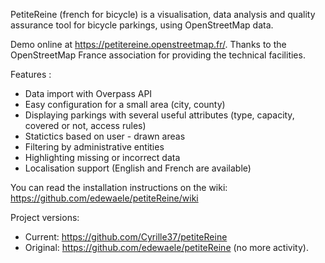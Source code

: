 PetiteReine (french for bicycle) is a visualisation, data analysis and quality assurance tool for bicycle parkings, using OpenStreetMap data.

Demo online at https://petitereine.openstreetmap.fr/. Thanks to the OpenStreetMap France association for providing the technical facilities.

Features : 
* Data import with Overpass API
* Easy configuration for a small area (city, county)
* Displaying parkings with several useful attributes (type, capacity, covered or not, access rules)
* Statictics based on user - drawn areas
* Filtering by administrative entities
* Highlighting missing or incorrect data
* Localisation support (English and French are available)

You can read the installation instructions on the wiki: https://github.com/edewaele/petiteReine/wiki

Project versions:
* Current: https://github.com/Cyrille37/petiteReine
* Original: https://github.com/edewaele/petiteReine (no more activity).
